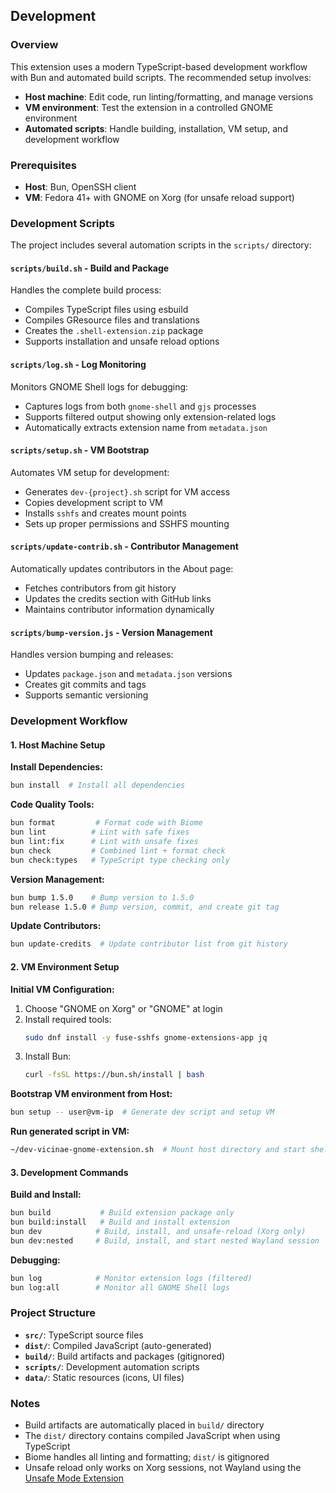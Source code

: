 ## Development

### Overview

This extension uses a modern TypeScript-based development workflow with Bun and automated build scripts. The recommended setup involves:

- **Host machine**: Edit code, run linting/formatting, and manage versions
- **VM environment**: Test the extension in a controlled GNOME environment
- **Automated scripts**: Handle building, installation, VM setup, and development workflow

### Prerequisites

- **Host**: Bun, OpenSSH client
- **VM**: Fedora 41+ with GNOME on Xorg (for unsafe reload support)

### Development Scripts

The project includes several automation scripts in the `scripts/` directory:

#### `scripts/build.sh` - Build and Package
Handles the complete build process:
- Compiles TypeScript files using esbuild
- Compiles GResource files and translations
- Creates the `.shell-extension.zip` package
- Supports installation and unsafe reload options

#### `scripts/log.sh` - Log Monitoring
Monitors GNOME Shell logs for debugging:
- Captures logs from both `gnome-shell` and `gjs` processes
- Supports filtered output showing only extension-related logs
- Automatically extracts extension name from `metadata.json`

#### `scripts/setup.sh` - VM Bootstrap
Automates VM setup for development:
- Generates `dev-{project}.sh` script for VM access
- Copies development script to VM
- Installs `sshfs` and creates mount points
- Sets up proper permissions and SSHFS mounting

#### `scripts/update-contrib.sh` - Contributor Management
Automatically updates contributors in the About page:
- Fetches contributors from git history
- Updates the credits section with GitHub links
- Maintains contributor information dynamically

#### `scripts/bump-version.js` - Version Management
Handles version bumping and releases:
- Updates `package.json` and `metadata.json` versions
- Creates git commits and tags
- Supports semantic versioning

### Development Workflow

#### 1. Host Machine Setup

**Install Dependencies:**
```bash
bun install  # Install all dependencies
```

**Code Quality Tools:**
```bash
bun format         # Format code with Biome
bun lint          # Lint with safe fixes
bun lint:fix      # Lint with unsafe fixes
bun check         # Combined lint + format check
bun check:types   # TypeScript type checking only
```

**Version Management:**
```bash
bun bump 1.5.0    # Bump version to 1.5.0
bun release 1.5.0 # Bump version, commit, and create git tag
```

**Update Contributors:**
```bash
bun update-credits  # Update contributor list from git history
```

#### 2. VM Environment Setup

**Initial VM Configuration:**
1. Choose "GNOME on Xorg" or "GNOME" at login
2. Install required tools:
   ```bash
   sudo dnf install -y fuse-sshfs gnome-extensions-app jq
   ```
3. Install Bun:
   ```bash
   curl -fsSL https://bun.sh/install | bash
   ```

**Bootstrap VM environment from Host:**
```bash
bun setup -- user@vm-ip  # Generate dev script and setup VM
```

**Run generated script in VM:**
```bash
~/dev-vicinae-gnome-extension.sh  # Mount host directory and start shell
```

#### 3. Development Commands

**Build and Install:**
```bash
bun build           # Build extension package only
bun build:install   # Build and install extension
bun dev            # Build, install, and unsafe-reload (Xorg only)
bun dev:nested     # Build, install, and start nested Wayland session
```

**Debugging:**
```bash
bun log            # Monitor extension logs (filtered)
bun log:all        # Monitor all GNOME Shell logs
```

### Project Structure

- **`src/`**: TypeScript source files
- **`dist/`**: Compiled JavaScript (auto-generated)
- **`build/`**: Build artifacts and packages (gitignored)
- **`scripts/`**: Development automation scripts
- **`data/`**: Static resources (icons, UI files)

### Notes

- Build artifacts are automatically placed in `build/` directory
- The `dist/` directory contains compiled JavaScript when using TypeScript
- Biome handles all linting and formatting; `dist/` is gitignored
- Unsafe reload only works on Xorg sessions, not Wayland using the [Unsafe Mode Extension](https://github.com/linushdot/unsafe-mode-menu)


